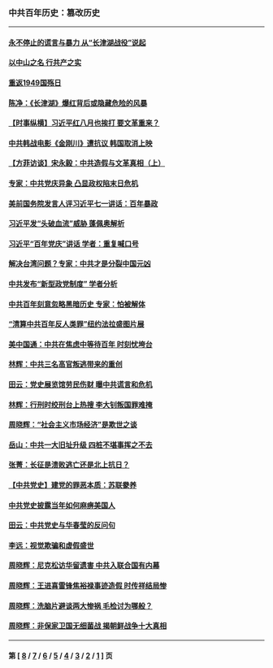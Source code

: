 ### 中共百年历史：篡改历史
---
#### [永不停止的谎言与暴力 从“长津湖战役”说起](../../pages/nf1176115/n13494094.md?08130430) 
#### [以中山之名 行共产之实](../../pages/nf1176115/n13346437.md?08130430) 
#### [重返1949国殇日](../../pages/nf1176115/n13346372.md?08130430) 
#### [陈净：《长津湖》爆红背后或隐藏危险的风暴](../../pages/nf1176115/n13314364.md?08130430) 
#### [【时事纵横】习近平红八月也挨打 要文革重来？](../../pages/nf1176115/n13231393.md?08130430) 
#### [中共韩战电影《金刚川》遭抗议 韩国取消上映](../../pages/nf1176115/n13219114.md?08130430) 
#### [【方菲访谈】宋永毅：中共造假与文革真相（上）](../../pages/nf1176115/n13200760.md?08130430) 
#### [专家：中共党庆异象 凸显政权陷末日危机](../../pages/nf1176115/n13067084.md?08130430) 
#### [美前国务院发言人评习近平七一讲话：百年暴政](../../pages/nf1176115/n13066986.md?08130430) 
#### [习近平发“头破血流”威胁 蓬佩奥解析](../../pages/nf1176115/n13063604.md?08130430) 
#### [习近平“百年党庆”讲话 学者：重复喊口号](../../pages/nf1176115/n13061411.md?08130430) 
#### [解决台湾问题？专家：中共才是分裂中国元凶](../../pages/nf1176115/n13060811.md?08130430) 
#### [中共发布“新型政党制度” 学者分析](../../pages/nf1176115/n13056354.md?08130430) 
#### [中共百年刻意忽略黑暗历史 专家：怕被解体](../../pages/nf1176115/n13056056.md?08130430) 
#### [“清算中共百年反人类罪”纽约法拉盛图片展](../../pages/nf1176115/n13052220.md?08130430) 
#### [美中国通：中共在焦虑中等待百年 时刻忧垮台](../../pages/nf1176115/n13048820.md?08130430) 
#### [林辉：中共三名高官叛逃带来的重创](../../pages/nf1176115/n13035206.md?08130430) 
#### [田云：党史展览馆劳民伤财 曝中共谎言和危机](../../pages/nf1176115/n13033900.md?08130430) 
#### [林辉：行刑时绞刑台上热搜 李大钊叛国罪难掩](../../pages/nf1176115/n13031965.md?08130430) 
#### [周晓辉：“社会主义市场经济”是欺世之谈](../../pages/nf1176115/n13024090.md?08130430) 
#### [岳山：中共一大旧址升级 四桩不堪事挥之不去](../../pages/nf1176115/n13021697.md?08130430) 
#### [张菁：长征是溃败逃亡还是北上抗日？](../../pages/nf1176115/n13020585.md?08130430) 
#### [【中共党史】建党的罪恶本质：苏联豢养](../../pages/nf1176115/n13011888.md?08130430) 
#### [中共党史披露当年如何麻痹美国人](../../pages/nf1176115/n12966400.md?08130430) 
#### [田云：中共党史与华春莹的反问句](../../pages/nf1176115/n12765178.md?08130430) 
#### [李远：视觉欺骗和虚假盛世](../../pages/nf1176115/n12993376.md?08130430) 
#### [周晓辉：尼克松访华留遗害 中共入联合国有内幕](../../pages/nf1176115/n12991422.md?08130430) 
#### [周晓辉：王进喜雷锋焦裕禄事迹造假 时传祥结局惨](../../pages/nf1176115/n12985497.md?08130430) 
#### [周晓辉：洗脑片避谈两大惨祸 毛检讨为哪般？](../../pages/nf1176115/n12971285.md?08130430) 
#### [周晓辉：非保家卫国无细菌战 揭朝鲜战争十大真相](../../pages/nf1176115/n12954161.md?08130430) 

---
#### 第 [ [8](./8.md?08130430) / [7](./7.md?08130430) / [6](./6.md?08130430) / [5](./5.md?08130430) / [4](./4.md?08130430) / [3](./3.md?08130430) / [2](./2.md?08130430) / [1](./1.md?08130430) ] 页
